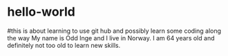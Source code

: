 # hello-world
#this is about learning to use git hub and possibly learn some coding along the way
My name is Odd Inge and I live in Norway. I am 64 years old and definitely not too old to learn new skills.
